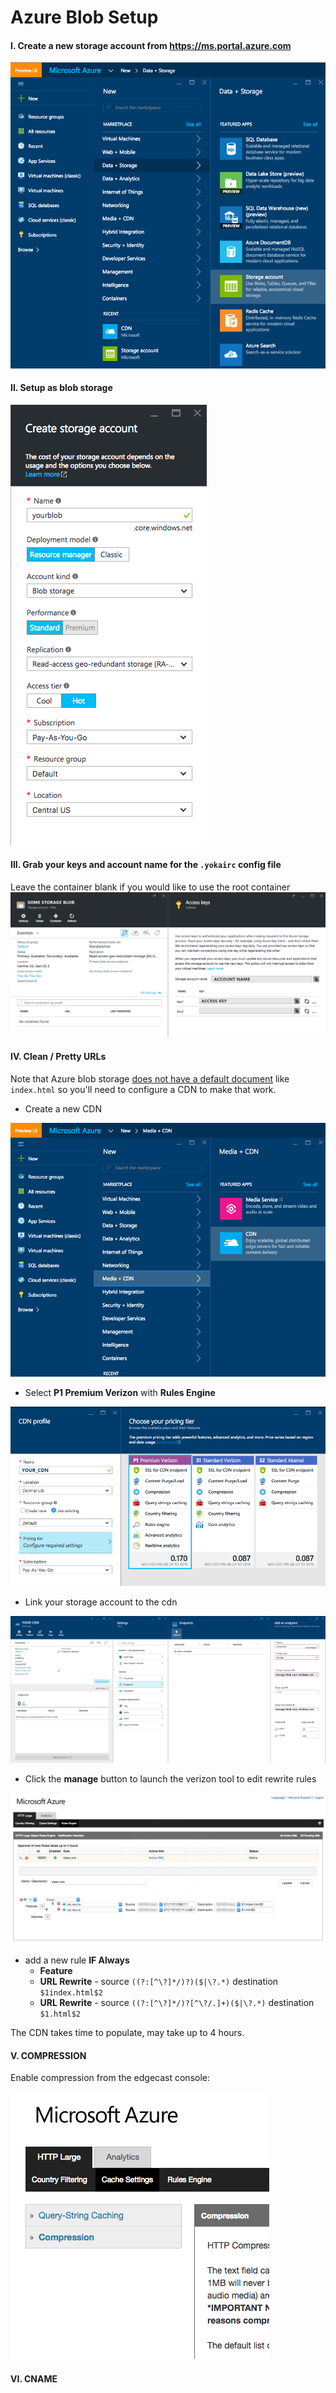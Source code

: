 # Azure Blob Setup

#### I. Create a new storage account from https://ms.portal.azure.com

  ![storage](images/azure-storage.png)

#### II. Setup as blob storage

  ![storage](images/blob.png)

#### III. Grab your keys and account name for the `.yokairc` config file
Leave the container blank if you would like to use the root container
  ![keys](images/keys.png)

#### IV. Clean / Pretty URLs
Note that Azure blob storage [does not have a default document](https://feedback.azure.com/forums/217298-storage/suggestions/1180039-support-a-default-blob-for-blob-storage-containers#comments) like `index.html` so you'll need to configure a CDN to make that work.

- Create a new CDN

![cdn](images/cdn.png)

- Select **P1 Premium Verizon** with **Rules Engine**

![cdn kind](images/cdn_kind.png)

- Link your storage account to the cdn

![cdn link](images/cdn_storage.png)

- Click the **manage** button to launch the verizon tool to edit rewrite rules

![rewrite](images/rewrite_rules.png)

  - add a new rule **IF Always**
     - **Feature**
      - **URL Rewrite** - source `((?:[^\?]*/)?)($|\?.*)` destination `$1index.html$2`
      - **URL Rewrite** - source `((?:[^\?]*/)?[^\?/.]+)($|\?.*)` destination `$1.html$2`

The CDN takes time to populate, may take up to 4 hours.

#### V. COMPRESSION
Enable compression from the edgecast console:

![compress](images/compress.png)

#### VI. CNAME
